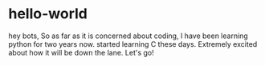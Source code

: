 # hello-world
hey bots,
So as far as it is concerned about coding, I have been learning python for two years now. 
started learning C these days. Extremely excited about how it will be down the lane. 
Let's go!


